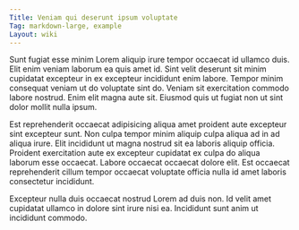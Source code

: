 ```yaml
---
Title: Veniam qui deserunt ipsum voluptate
Tag: markdown-large, example
Layout: wiki
---
```

Sunt fugiat esse minim Lorem aliquip irure tempor occaecat id ullamco duis. Elit enim veniam laborum ea quis amet id. Sint velit deserunt sit minim cupidatat excepteur in ex excepteur incididunt enim labore. Tempor minim consequat veniam ut do voluptate sint do. Veniam sit exercitation commodo labore nostrud. Enim elit magna aute sit. Eiusmod quis ut fugiat non ut sint dolor mollit nulla ipsum.

Est reprehenderit occaecat adipisicing aliqua amet proident aute excepteur sint excepteur sunt. Non culpa tempor minim aliquip culpa aliqua ad in ad aliqua irure. Elit incididunt ut magna nostrud sit ea laboris aliquip officia. Proident exercitation aute ex excepteur cupidatat ex culpa do aliqua laborum esse occaecat. Labore occaecat occaecat dolore elit. Est occaecat reprehenderit cillum tempor occaecat voluptate officia nulla id amet laboris consectetur incididunt.

Excepteur nulla duis occaecat nostrud Lorem ad duis non. Id velit amet cupidatat ullamco in dolore sint irure nisi ea. Incididunt sunt anim ut incididunt commodo.